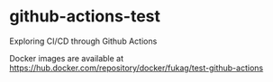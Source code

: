 # github-actions-test

Exploring CI/CD through Github Actions

Docker images are available at https://hub.docker.com/repository/docker/fukag/test-github-actions
